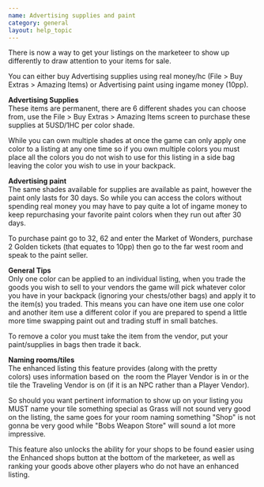 ```yaml
---
name: Advertising supplies and paint
category: general
layout: help_topic
---
```

There is now a way to get your listings on the marketeer to show up differently to draw attention to your items for sale.

You can either buy Advertising supplies using real money/hc (File > Buy Extras > Amazing Items) or Advertising paint using ingame money (10pp).

**Advertising Supplies**  
These items are permanent, there are 6 different shades you can choose from, use the File > Buy Extras > Amazing Items screen to purchase these supplies at 5USD/1HC per color shade.

While you can own multiple shades at once the game can only apply one color to a listing at any one time so if you own multiple colors you must place all the colors you do not wish to use for this listing in a side bag leaving the color you wish to use in your backpack.

**Advertising paint**  
The same shades available for supplies are available as paint, however the paint only lasts for 30 days. So while you can access the colors without spending real money you may have to pay quite a lot of ingame money to keep repurchasing your favorite paint colors when they run out after 30 days.

To purchase paint go to 32, 62 and enter the Market of Wonders, purchase 2 Golden tickets (that equates to 10pp) then go to the far west room and speak to the paint seller.

**General Tips**  
Only one color can be applied to an individual listing, when you trade the goods you wish to sell to your vendors the game will pick whatever color you have in your backpack (ignoring your chests/other bags) and apply it to the item(s) you traded. This means you can have one item use one color and another item use a different color if you are prepared to spend a little more time swapping paint out and trading stuff in small batches.

To remove a color you must take the item from the vendor, put your paint/supplies in bags then trade it back.

**Naming rooms/tiles**  
The enhanced listing this feature provides (along with the pretty colors) uses information based on  the room the Player Vendor is in or the tile the Traveling Vendor is on (if it is an NPC rather than a Player Vendor).

So should you want pertinent information to show up on your listing you MUST name your tile something special as Grass will not sound very good on the listing, the same goes for your room naming something "Shop" is not gonna be very good while "Bobs Weapon Store" will sound a lot more impressive.

This feature also unlocks the ability for your shops to be found easier using the Enhanced shops button at the bottom of the marketeer, as well as ranking your goods above other players who do not have an enhanced listing.